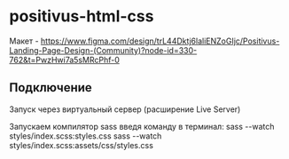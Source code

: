 # positivus-html-css

Макет - https://www.figma.com/design/trL44Dktj6laliENZoGIjc/Positivus-Landing-Page-Design-(Community)?node-id=330-762&t=PwzHwi7a5sMRcPhf-0

## Подключение

Запуск через виртуальный сервер (расширение Live Server)

Запускаем компилятор sass введя команду в терминал:
sass --watch styles/index.scss:styles.css
sass --watch styles/index.scss:assets/css/styles.css
